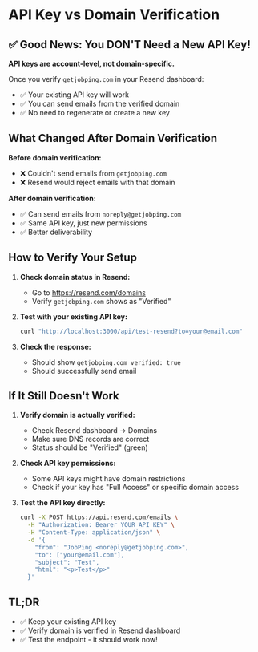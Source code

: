 # API Key vs Domain Verification

## ✅ Good News: You DON'T Need a New API Key!

**API keys are account-level, not domain-specific.**

Once you verify `getjobping.com` in your Resend dashboard:
- ✅ Your existing API key will work
- ✅ You can send emails from the verified domain
- ✅ No need to regenerate or create a new key

## What Changed After Domain Verification

**Before domain verification:**
- ❌ Couldn't send emails from `getjobping.com`
- ❌ Resend would reject emails with that domain

**After domain verification:**
- ✅ Can send emails from `noreply@getjobping.com`
- ✅ Same API key, just new permissions
- ✅ Better deliverability

## How to Verify Your Setup

1. **Check domain status in Resend:**
   - Go to https://resend.com/domains
   - Verify `getjobping.com` shows as "Verified"

2. **Test with your existing API key:**
   ```bash
   curl "http://localhost:3000/api/test-resend?to=your@email.com"
   ```

3. **Check the response:**
   - Should show `getjobping.com verified: true`
   - Should successfully send email

## If It Still Doesn't Work

1. **Verify domain is actually verified:**
   - Check Resend dashboard → Domains
   - Make sure DNS records are correct
   - Status should be "Verified" (green)

2. **Check API key permissions:**
   - Some API keys might have domain restrictions
   - Check if your key has "Full Access" or specific domain access

3. **Test the API key directly:**
   ```bash
   curl -X POST https://api.resend.com/emails \
     -H "Authorization: Bearer YOUR_API_KEY" \
     -H "Content-Type: application/json" \
     -d '{
       "from": "JobPing <noreply@getjobping.com>",
       "to": ["your@email.com"],
       "subject": "Test",
       "html": "<p>Test</p>"
     }'
   ```

## TL;DR

- ✅ Keep your existing API key
- ✅ Verify domain is verified in Resend dashboard
- ✅ Test the endpoint - it should work now!

